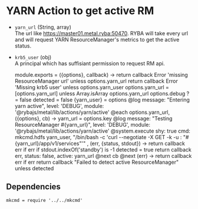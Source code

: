 
# YARN Action to get active RM

* `yarn_url` (String, array)    
  The url like https://master01.metal.ryba:50470. RYBA will take every url and will
  request YARN ResourceManager's metrics to get the active status.
* `krb5_user` (obj)   
  A principal which has suffisiant permission to request RM api.

    module.exports = ({options}, callback) ->
      return callback Error 'missing ResourceManager url' unless options.yarn_url
      return callback Error 'Missing krb5 user' unless options.yarn_user
      options.yarn_url = [options.yarn_url] unless Array.isArray options.yarn_url
      options.debug ?= false
      detected = false
      {yarn_user} = options
      @log message: "Entering yarn active", level: 'DEBUG', module: '@rybajs/metal/lib/actions/yarn/active'
      @each options.yarn_url, ({options}, cb) ->
        yarn_url = options.key
        @log message: "Testing ResourceManager #{yarn_url}", level: 'DEBUG', module: '@rybajs/metal/lib/actions/yarn/active'
        @system.execute
          shy: true
          cmd: mkcmd.hdfs yarn_user, "/bin/bash -c 'curl --negotiate -X GET -k -u : \"#{yarn_url}/app/v1/services\"'"
        , (err, {status, stdout}) ->
            return callback err if err
            if stdout.indexOf('standby') is -1
              detected = true
              return callback err, status: false, active: yarn_url
        @next cb
      @next (err) ->
        return callback err if err
        return callback "Failed to detect active ResourceManager" unless detected

## Dependencies

    mkcmd = require '../../mkcmd'